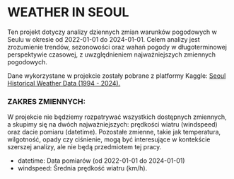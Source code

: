 # WEATHER IN SEOUL

Ten projekt dotyczy analizy dziennych zmian warunków pogodowych w Seulu w okresie od 2022-01-01 do 2024-01-01. Celem analizy jest zrozumienie trendów, sezonowości oraz wahań pogody w długoterminowej perspektywie czasowej, z uwzględnieniem najważniejszych zmiennych pogodowych.

Dane wykorzystane w projekcie zostały pobrane z platformy Kaggle: [Seoul Historical Weather Data (1994 - 2024).](https://www.kaggle.com/datasets/alfredkondoro/seoul-historical-weather-data-2024?select=seoul+2022-01-01+to+2024-01-01.csv)

### ZAKRES ZMIENNYCH:

W projekcie nie będziemy rozpatrywać wszystkich dostępnych zmiennych, a skupimy się na dwóch najważniejszych: prędkości wiatru (windspeed) oraz dacie pomiaru (datetime). Pozostałe zmienne, takie jak temperatura, wilgotność, opady czy ciśnienie, mogą być interesujące w kontekście szerszej analizy, ale nie będą przedmiotem tej pracy.

- datetime: Data pomiarów (od 2022-01-01 do 2024-01-01)
- windspeed: Średnia prędkość wiatru (km/h).

